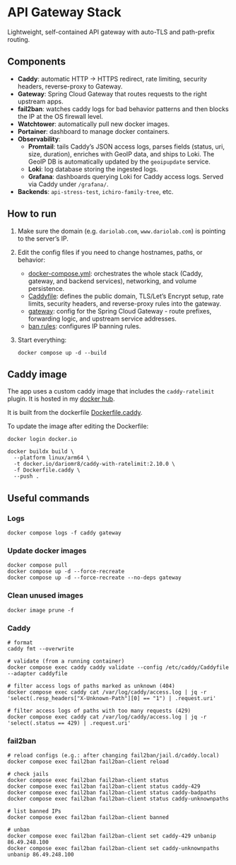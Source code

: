 # API Gateway Stack

Lightweight, self-contained API gateway with auto-TLS and path-prefix routing.

## Components

- **Caddy**: automatic HTTP → HTTPS redirect, rate limiting, security headers, reverse-proxy to
  Gateway.
- **Gateway**: Spring Cloud Gateway that routes requests to the right upstream apps.
- **fail2ban**: watches caddy logs for bad behavior patterns and then blocks the IP at the OS
  firewall level.
- **Watchtower**: automatically pull new docker images.
- **Portainer**: dashboard to manage docker containers.
- **Observability**:
    - **Promtail**: tails Caddy’s JSON access logs, parses fields (status, uri, size, duration),
      enriches with GeoIP data, and ships to Loki. The GeoIP DB is automatically updated by the
      `geoipupdate` service.
    - **Loki**: log database storing the ingested logs.
    - **Grafana**: dashboards querying Loki for Caddy access logs. Served via Caddy under
      `/grafana/`.
- **Backends**: `api-stress-test`, `ichiro-family-tree`, etc.

## How to run

1. Make sure the domain (e.g. `dariolab.com`, `www.dariolab.com`) is pointing to the server’s IP.
2. Edit the config files if you need to change hostnames, paths, or behavior:
    - [docker-compose.yml](docker-compose.yml): orchestrates the whole stack (Caddy, gateway, and
      backend services),
      networking, and volume persistence.
    - [Caddyfile](Caddyfile): defines the public domain, TLS/Let’s Encrypt setup, rate limits,
      security headers, and
      reverse-proxy rules into the gateway.
    - [gateway](src/main/resources/application.yml): config for the Spring Cloud Gateway - route
      prefixes, forwarding logic, and upstream service addresses.
    - [ban rules](fail2ban/jail.d/caddy.local): configures IP banning rules.

3. Start everything:
   ```shell
   docker compose up -d --build
   ```

## Caddy image

The app uses a custom caddy image that includes the `caddy-ratelimit` plugin. It is hosted in
my [docker hub](https://hub.docker.com/repository/docker/dariomr8/caddy-with-ratelimit/general).

It is built from the dockerfile [Dockerfile.caddy](Dockerfile.caddy).

To update the image after editing the Dockerfile:

```shell
docker login docker.io

docker buildx build \
  --platform linux/arm64 \
  -t docker.io/dariomr8/caddy-with-ratelimit:2.10.0 \
  -f Dockerfile.caddy \
  --push .
```

## Useful commands

### Logs

```shell
docker compose logs -f caddy gateway
```

### Update docker images

```shell
docker compose pull
docker compose up -d --force-recreate
docker compose up -d --force-recreate --no-deps gateway
```

### Clean unused images

```shell
docker image prune -f
```

### Caddy

```shell
# format
caddy fmt --overwrite

# validate (from a running container)
docker compose exec caddy caddy validate --config /etc/caddy/Caddyfile --adapter caddyfile

# filter access logs of paths marked as unknown (404)
docker compose exec caddy cat /var/log/caddy/access.log | jq -r 'select(.resp_headers["X-Unknown-Path"][0] == "1") | .request.uri'

# filter access logs of paths with too many requests (429)
docker compose exec caddy cat /var/log/caddy/access.log | jq -r 'select(.status == 429) | .request.uri'
```

### fail2ban

```shell
# reload configs (e.g.: after changing fail2ban/jail.d/caddy.local)
docker compose exec fail2ban fail2ban-client reload

# check jails
docker compose exec fail2ban fail2ban-client status
docker compose exec fail2ban fail2ban-client status caddy-429
docker compose exec fail2ban fail2ban-client status caddy-badpaths
docker compose exec fail2ban fail2ban-client status caddy-unknownpaths

# list banned IPs
docker compose exec fail2ban fail2ban-client banned

# unban
docker compose exec fail2ban fail2ban-client set caddy-429 unbanip 86.49.248.100
docker compose exec fail2ban fail2ban-client set caddy-unknownpaths unbanip 86.49.248.100
```